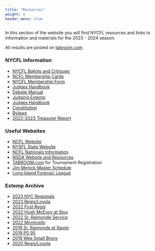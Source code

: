 ```yaml
---
title: "Resources"
weight: 4
header_menu: true
---
```


In this section of the website you will find NYCFL resources and links to information and materials for the 2023 - 2024 season.  

All results are posted on
[tabroom.com](https://www.tabroom.com)

### NYCFL Information
* [NYCFL Ballots and Critiques](documents/newballots.pdf)
* [NCFL Membership Cards](documents/NCFLMembershipFormForm24.pdf)
* [NYCFL Membership Form](documents/nycfldatacard24form.pdf)
* [Judges Handbook](judgeman.pdf)
* [Debate Manual](documents/NYCFL%20Guide%20to%20Judging%20Debate%20Events.pdf)
* [Judging Extemp](Judging%20extemp.pdf)
* [Judges Handbook](judgeman.pdf)
* [Constitution](documents/nycflconstitution2018.pdf)
* [Bylaws](documents/nycflbylaws2016.pdf)
* [2022-2023 Treasurer Report](documents/NYCFL_Treasurer_Report_2022-2023_Final.pdf)

### Useful Websites

* [NCFL Website](https://ncfl.org)
* [NYSFL State Website](https://nysfl.org)
* [NCFL Nationals Information](https://ncflnationals.org)
* [NSDA Website and Resources](https://speechanddebate.org)
* [TABROOM.com](https://www.tabroom.com) for Tournament Registration
* [Jim Menick Master Schedule](http://www.jimmenick.com/henhud/sked.html)
* [Long Island Forensic League](https://www.lifa.org)

### Extemp Archive

* [2023 NYC Regionals](extemp/2023_nysfl_regionals.pdf)
* [2023 Regis/Loyola](extemp/2023_Regis-Loyola.pdf)
* [2022 First Regis](extemp/2022_first_regis.pdf)
* [2022 Hugh McEvoy at Stuy](extemp/2022_hughextemp.pdf)
* [2022 Sr. Raimonde Service](extemp/2022_SrRaimonde.pdf)
* [2022 Monticello](extemp/2022_monticello.pdf)
* [2019 Sr. Raimonde at Xavier](extemp/xavierextemp.pdf)
* [2019 PS 95](extemp/95extemp.pdf)
* [2019 Wee Small Bronx](extemp/bronxextemp.pdf)
* [2020 Regis/Loyola](extemp/regloyextemp.pdf)
